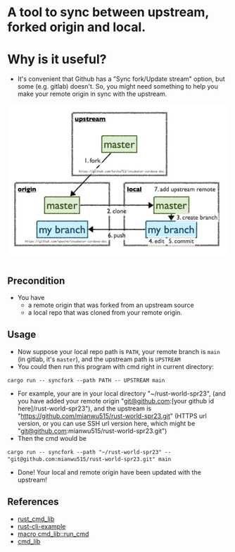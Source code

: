 # A tool to sync between upstream, forked origin and local.

# Why is it useful?

- It's convenient that Github has a "Sync fork/Update stream" option, but some (e.g. gitlab) doesn't. So, you might need something to help you make your remote origin in sync with the upstream.

![upstream-origin-local](githubfork.webp "github fork")

#
## Precondition

- You have
    - a remote origin that was forked from an upstream source
    - a local repo that was cloned from your remote origin.

## Usage
- Now suppose your local repo path is `PATH`, your remote branch is `main` (in gitlab, it's `master`), and the upstream path is `UPSTREAM`
- You could then run this program with cmd right in current directory:
```{bash}
cargo run -- syncfork --path PATH -- UPSTREAM main
```
- For example, your are in your local directory "~/rust-world-spr23", (and you have added your remote origin "git@github.com:[your github id here]/rust-world-spr23"), and the upstream is "https://github.com/mianwu515/rust-world-spr23.git" (HTTPS url version, or you can use SSH url version here, which might be "git@github.com:mianwu515/rust-world-spr23.git")
- Then the cmd would be
```
cargo run -- syncfork --path "~/rust-world-spr23" -- "git@github.com:mianwu515/rust-world-spr23.git" main
```
- Done! Your local and remote origin have been updated with the upstream!

## References
- [rust_cmd_lib](https://github.com/rust-shell-script/rust_cmd_lib)
- [rust-cli-example](https://github.com/nogibjj/hello-rust)
- [macro cmd_lib::run_cmd](https://docs.rs/cmd_lib/0.7.4/cmd_lib/macro.run_cmd.html)
- [cmd_lib](https://crates.io/crates/cmd_lib)
